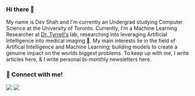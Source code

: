 ### Hi there 👋

My name is Dev Shah and I'm currently an Undergrad studying Computer Science at the University of Toronto. Currently, I'm a Machine Learning Researcher at [Dr. Tyrrell's]([https://www.tyrrell4innovation.ca/people/]) lab, researching into leveraging Artificial Intelligence into medical imaging 🔬. My main interests lie in the field of Artifical Intelligence and Machine Learning; building models to create a genuine impact on the worlds biggest problems. To keep up with me, I write articles here, & I write personal bi-monthly newsletters here. 


### 🤝 Connect with me!<br>
  <a href='https://www.linkedin.com/in/devshah-/' alt="Linkedin"><img src="https://img.shields.io/badge/LinkedIn-0077B5?style=for-the-badge&logo=linkedin&logoColor=white"></a> <a href="mailto:mail2devshah@gmail.com" alt="Contact me"><img src="https://img.shields.io/badge/Gmail-D14836?style=for-the-badge&logo=gmail&logoColor=white">
